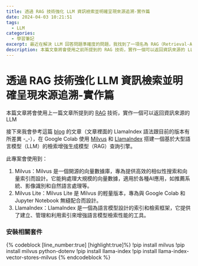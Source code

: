 ```yaml
---
title: 透過 RAG 技術強化 LLM 資訊檢索並明確呈現來源追溯-實作篇
date: 2024-04-03 10:21:51
tags:
  - LLM
categories:
  - 學習筆記
excerpt: 最近在解決 LLM 回答問題準確度的問題，我找到了一項名為 RAG（Retrieval-Augmented Generation）的技術，這是一種旨在提升大型語言模型回答品質的方法。 RAG 通過先行檢索相關資料，然後基於這些資料生成回答，這種方式不僅可以增強了模型的回答能力，還提供了一種機制來追溯資訊源頭。
description: 本篇文章將會使用之前所提到的 RAG 技術，實作一個可以返回資訊來源的 LLM
---
```


# 透過 RAG 技術強化 LLM 資訊檢索並明確呈現來源追溯-實作篇

本篇文章將會使用上一篇文章所提到的 [RAG](https://blog.iddle.dev/public/2024/04/02/%E9%80%8F%E9%81%8E-RAG-%E6%8A%80%E8%A1%93%E5%BC%B7%E5%8C%96-LLM-%E8%B3%87%E8%A8%8A%E6%AA%A2%E7%B4%A2%E4%B8%A6%E6%98%8E%E7%A2%BA%E5%91%88%E7%8F%BE%E4%BE%86%E6%BA%90%E8%BF%BD%E6%BA%AF/) 技術，實作一個可以返回資訊來源的 LLM

接下來我會參考這篇 [blog](https://zilliz.com/blog/retrieval-augmented-generation-with-citations) 的文章（文章裡面的 LlamaIndex 語法跟目前的版本有所差異 -_-），在 Google Colab 使用 [Milvus](https://milvus.io/) 和 [LlamaIndex](https://docs.llamaindex.ai/en/stable/) 搭建一個基於大型語言模型（LLM）的檢索增強生成模型（RAG）查詢引擎。

此專案會使用到：
1. Milvus：Milvus 是一個開源的向量數據庫，專為提供高效的相似性搜索和向量索引而設計。它能夠處理大規模的向量數據，適用於各種AI應用，如推薦系統、影像識別和自然語言處理等。
2. Milvus Lite：Milvus Lite 是 Milvus 的輕量版本，專為與 Google Colab 和 Jupyter Notebook 無縫配合而設計。
3. LlamaIndex：LlamaIndex 是一個為語言模型設計的索引和檢索框架，它提供了建立、管理和利用索引來增強語言模型檢索性能的工具。

### 安裝相關套件
{% codeblock [line_number:true] [highlight:true]%}
!pip install milvus
!pip install milvus python-dotenv
!pip install llama-index
!pip install llama-index-vector-stores-milvus
{% endcodeblock %}